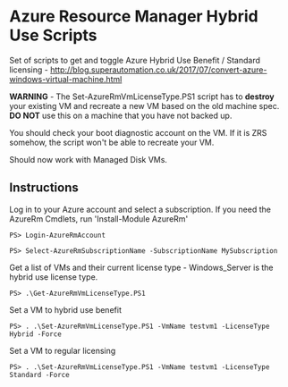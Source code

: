# Azure Resource Manager Hybrid Use Scripts

Set of scripts to get and toggle Azure Hybrid Use Benefit / Standard licensing - http://blog.superautomation.co.uk/2017/07/convert-azure-windows-virtual-machine.html

__WARNING__ - The Set-AzureRmVmLicenseType.PS1 script has to __destroy__ your existing VM and recreate a new VM based on the old machine spec. __DO NOT__ use this on a machine that you have not backed up. 

You should check your boot diagnostic account on the VM. If it is ZRS somehow, the script won't be able to recreate your VM.

Should now work with Managed Disk VMs.

## Instructions

Log in to your Azure account and select a subscription. If you need the AzureRm Cmdlets, run 'Install-Module AzureRm'

    PS> Login-AzureRmAccount
    
    PS> Select-AzureRmSubscriptionName -SubscriptionName MySubscription

Get a list of VMs and their current license type - Windows\_Server is the hybrid use license type.

    PS> .\Get-AzureRmVmLicenseType.PS1
	
Set a VM to hybrid use benefit

    PS> . .\Set-AzureRmVmLicenseType.PS1 -VmName testvm1 -LicenseType Hybrid -Force
	
Set a VM to regular licensing

    PS> . .\Set-AzureRmVmLicenseType.PS1 -VmName testvm1 -LicenseType Standard -Force

